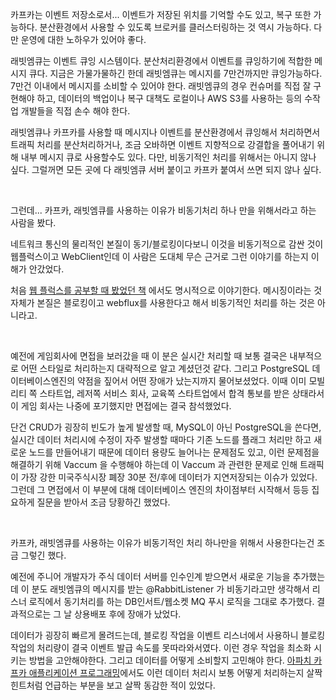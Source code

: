 카프카는 이벤트 저장소로서... 이벤트가 저장된 위치를 기억할 수도 있고, 복구 또한 가능하다. 분산환경에서 사용할 수 있도록 브로커를 클러스터링하는 것 역시 가능하다. 다만 운영에 대한 노하우가 있어야 좋다.

래빗엠큐는 이벤트 큐잉 시스템이다. 분산처리환경에서 이벤트를 큐잉하기에 적합한 메시지 큐다. 지금은 가물가물하긴 한데 래빗엠큐는 메시지를 7만건까지만 큐잉가능하다. 7만건 이내에서 메시지를 소비할 수 있어야 한다. 래빗엠큐의 경우 컨슈머를 직접 잘 구현해야 하고, 데이터의 백업이나 복구 대책도 로컬이나 AWS S3를 사용하는 등의 수작업 개발들을 직접 손수 해야 한다.

래빗엠큐나 카프카를 사용할 때 메시지나 이벤트를 분산환경에서 큐잉해서 처리하면서 트래픽 처리를 분산처리하거나, 조금 오바하면 이벤트 지향적으로 강결합을 풀어내기 위해 내부 메시지 큐로 사용할수도 있다. 다만, 비동기적인 처리를 위해서는 아니지 않나 싶다. 그럴꺼면 모든 곳에 다 래빗엠큐 서버 붙이고 카프카 붙여서 쓰면 되지 않나 싶다. 

<br>

그런데... 카프카, 래빗엠큐를 사용하는 이유가 비동기처리 하나 만을 위해서라고 하는 사람을 봤다.

네트워크 통신의 물리적인 본질이 동기/블로킹이다보니 이것을 비동기적으로 감싼 것이 웹플럭스이고 WebClient인데 이 사람은 도대체 무슨 근거로 그런 이야기를 하는지 이해가 안갔었다.<br>

처음 [웹 플럭스를 공부할 때 봤었던 책](http://www.yes24.com/Product/Goods/101803558) 에서도 명시적으로 이야기한다. 메시징이라는 것 자체가 본질은 블로킹이고 webflux를 사용한다고 해서 비동기적인 처리를 하는 것은 아니라고.<br>

<br>



예전에 게임회사에 면접을 보러갔을 때 이 분은 실시간 처리할 때 보통 결국은 내부적으로 어떤 스타일로 처리하는지 대략적으로 알고 계셨던것 같다. 그리고 PostgreSQL 데이터베이스엔진의 약점을 짚어서 어떤 장애가 났는지까지 물어보셨었다. 이때 이미 모빌리티 쪽 스타트업, 레저쪽 서비스 회사, 교육쪽 스타트업에서 합격 통보를 받은 상태라서 이 게임 회사는 나중에 포기했지만 면접에는 결국 참석했었다.<br>

단건 CRUD가 굉장히 빈도가 높게 발생할 때, MySQL이 아닌 PostgreSQL을 쓴다면, 실시간 데이터 처리시에 수정이 자주 발생할 때마다 기존 노드를 플래그 처리만 하고 새로운 노드를 만들어내기 때문에 데이터 용량도 늘어나는 문제점도 있고, 이런 문제점을 해결하기 위해 Vaccum 을 수행해야 하는데 이 Vaccum 과 관련한 문제로 인해 트래픽이 가장 강한 미국주식시장 폐장 30분 전/후에 데이터가 지연저장되는 이슈가 있었다. 그런데 그 면접에서 이 부분에 대해 데이터베이스 엔진의 차이점부터 시작해서 등등 집요하게 질문을 받아서 조금 당황하긴 했었다.<br>

<br>



카프카, 래빗엠큐를 사용하는 이유가 비동기적인 처리 하나만을 위해서 사용한다는건 조금 그렇긴 했다.

예전에 주니어 개발자가 주식 데이터 서버를 인수인계 받으면서 새로운 기능을 추가했는데 이 분도 래빗엠큐의 메시지를 받는 @RabbitListener 가 비동기라고만 생각해서 리스너 로직에서 동기처리를 하는 DB인서트/웹소켓 MQ 푸시 로직을 그대로 추가했다. 결과적으로는 그 날 상용배포 후에 장애가 났었다. 

데이터가 굉장히 빠르게 몰려드는데, 블로킹 작업을 이벤트 리스너에서 사용하니 블로킹 작업의 처리량이 결국 이벤트 발급 속도를 못따라와서였다. 이런 경우 작업을 최소화 시키는 방법을 고안해야한다. 그리고 데이터를 어떻게 소비할지 고민해야 한다.  [아파치 카프카 애플리케이션 프로그래밍](http://www.yes24.com/Product/Goods/99122569)에서도 이런 데이터 처리시 보통 어떻게 처리하는지 살짝 힌트처럼 언급하는 부분을 보고 살짝 동감한 적이 있었다.<br>

